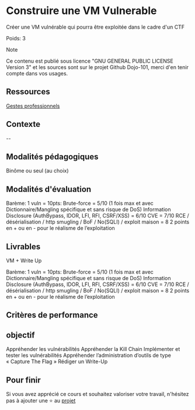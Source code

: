 # Construire une VM Vulnerable

Créer une VM vulnérable qui pourra être exploitée dans le cadre d'un CTF

Poids: 3

> [!NOTE]
> Ce contenu est publié sous licence "GNU GENERAL PUBLIC LICENSE Version 3" et les sources sont sur le projet Github Dojo-101, merci d'en tenir compte dans vos usages.

## Ressources

[Gestes professionnels](https://github.com/Aif4thah/Dojo-101)

## Contexte

--

## Modalités pédagogiques

Binôme ou seul (au choix)

## Modalités d'évaluation

Barème: 1 vuln = 10pts:
Brute-force = 5/10 (1 fois max et avec Dictionnaire/Mangling spécifique et sans risque de DoS)
Information Disclosure (AuthBypass, IDOR, LFI, RFI, CSRF/XSS) = 6/10
CVE = 7/10
RCE / désérialisation / http smugling / BoF / No(SQLI) / exploit maison = 8
2 points en + ou en - pour le réalisme de l’exploitation

## Livrables

VM + Write Up

Barème: 1 vuln = 10pts:
Brute-force = 5/10 (1 fois max et avec Dictionnaire/Mangling spécifique et sans risque de DoS)
Information Disclosure (AuthBypass, IDOR, LFI, RFI, CSRF/XSS) = 6/10
CVE = 7/10
RCE / désérialisation / http smugling / BoF / No(SQLI) / exploit maison = 8
2 points en + ou en - pour le réalisme de l’exploitation

## Critères de performance

## objectif

Appréhender les vulnérabilités
Appréhender la Kill Chain
Implémenter et tester les vulnérabilités
Appréhender l’administration d’outils de type « Capture The Flag »
Rédiger un Write-Up

## Pour finir

Si vous avez apprécié ce cours et souhaitez valoriser votre travail, n'hésitez pas à ajouter une ⭐ au [projet](https://github.com/Aif4thah/Dojo-101)